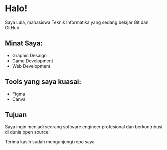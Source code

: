 # Halo! 

Saya Lala, mahasiswa Teknik Informatika yang sedang belajar Git dan GitHub.

## Minat Saya:
- Graphic Desaign
- Game Development
- Web Development 


## Tools yang saya kuasai:
- Figma
- Canva


## Tujuan
Saya ingin menjadi seorang software engineer profesional dan berkontribusi di dunia open source!

Terima kasih sudah mengunjungi repo saya 
